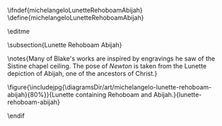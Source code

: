 \ifndef{michelangeloLunetteRehoboamAbijah}
\define{michelangeloLunetteRehoboamAbijah}

\editme

\subsection{Lunette Rehoboam Abijah}

\notes{Many of Blake's works are inspired by engravings he saw of the Sistine chapel ceiling. The pose of *Newton* is taken from the Lunette depiction of Abijah, one of the ancestors of Christ.} 

\figure{\includejpg{\diagramsDir/art/michelangelo-lunette-rehoboam-abijah}{80%}}{Lunette containing Rehoboam and Abijah.}{lunette-rehoboam-abijah}


\endif
